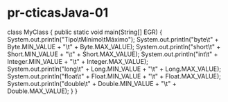 # pr-cticasJava-01
class MyClass {
    public static void main(String[] EGR) {
        System.out.println("Tipo\tMínimo\tMáximo");
        System.out.println("byte\t" + Byte.MIN_VALUE + "\t" + Byte.MAX_VALUE);
        System.out.println("short\t" + Short.MIN_VALUE + "\t" + Short.MAX_VALUE);
        System.out.println("int\t" + Integer.MIN_VALUE + "\t" + Integer.MAX_VALUE);
        System.out.println("long\t" + Long.MIN_VALUE + "\t" + Long.MAX_VALUE);
        System.out.println("float\t" + Float.MIN_VALUE + "\t" + Float.MAX_VALUE);
        System.out.println("double\t" + Double.MIN_VALUE + "\t" + Double.MAX_VALUE);
    }
}

